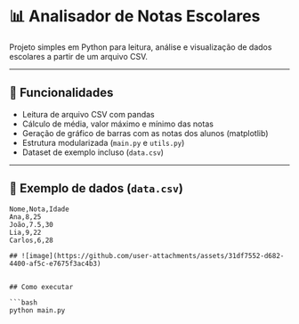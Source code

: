 # 📊 Analisador de Notas Escolares

Projeto simples em Python para leitura, análise e visualização de dados escolares a partir de um arquivo CSV.

---

## 🔧 Funcionalidades

- Leitura de arquivo CSV com pandas
- Cálculo de média, valor máximo e mínimo das notas
- Geração de gráfico de barras com as notas dos alunos (matplotlib)
- Estrutura modularizada (`main.py` e `utils.py`)
- Dataset de exemplo incluso (`data.csv`)

---

## 🧪 Exemplo de dados (`data.csv`)

```csv
Nome,Nota,Idade
Ana,8,25
João,7.5,30
Lia,9,22
Carlos,6,28

## ![image](https://github.com/user-attachments/assets/31df7552-d682-4400-af5c-e7675f3ac4b3)


## Como executar

```bash
python main.py
